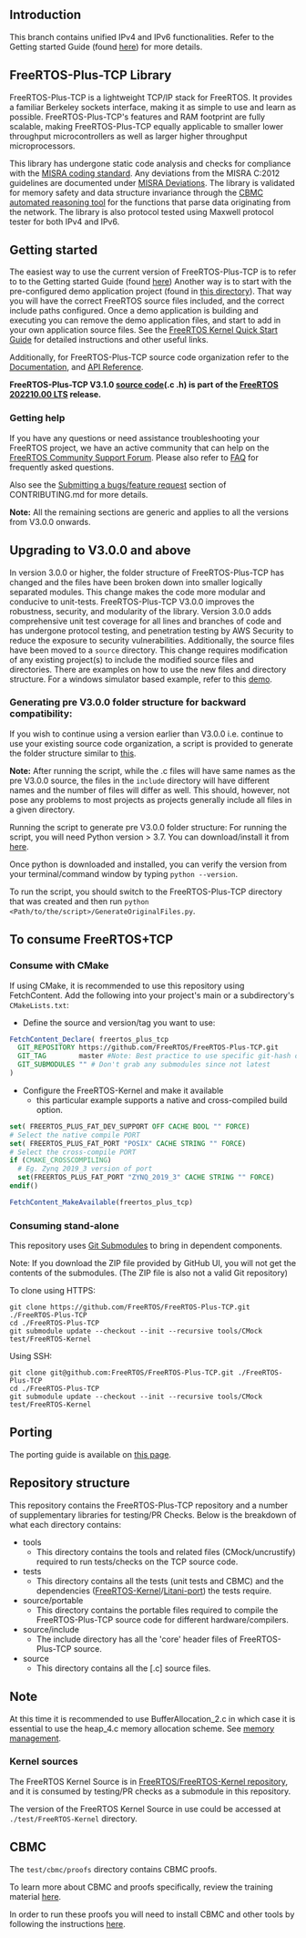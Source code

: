 ## Introduction

This branch contains unified IPv4 and IPv6 functionalities. Refer to the Getting
started Guide (found
[here](https://github.com/FreeRTOS/FreeRTOS-Plus-TCP/blob/main/GettingStarted.md))
for more details.

## FreeRTOS-Plus-TCP Library

FreeRTOS-Plus-TCP is a lightweight TCP/IP stack for FreeRTOS. It provides a
familiar Berkeley sockets interface, making it as simple to use and learn as
possible. FreeRTOS-Plus-TCP's features and RAM footprint are fully scalable,
making FreeRTOS-Plus-TCP equally applicable to smaller lower throughput
microcontrollers as well as larger higher throughput microprocessors.

This library has undergone static code analysis and checks for compliance with
the [MISRA coding standard](https://www.misra.org.uk/). Any deviations from the
MISRA C:2012 guidelines are documented
under [MISRA Deviations](https://github.com/FreeRTOS/FreeRTOS-Plus-TCP/blob/main/MISRA.md). The
library is validated for memory safety and data structure invariance through
the [CBMC automated reasoning tool](https://www.cprover.org/cbmc/) for the
functions that parse data originating from the network. The library is also
protocol tested using Maxwell protocol tester for both IPv4 and IPv6.

## Getting started

The easiest way to use the current version of FreeRTOS-Plus-TCP is to refer to
to the Getting started Guide (found
[here](https://github.com/FreeRTOS/FreeRTOS-Plus-TCP/blob/main/GettingStarted.md))
Another way is to start with the pre-configured demo application project (found
in
[this directory](https://github.com/FreeRTOS/FreeRTOS/tree/main/FreeRTOS-Plus/Demo/FreeRTOS_Plus_TCP_Minimal_Windows_Simulator)).
That way you will have the correct FreeRTOS source files included, and the
correct include paths configured. Once a demo application is building and
executing you can remove the demo application files, and start to add in your
own application source files. See the
[FreeRTOS Kernel Quick Start Guide](https://www.freertos.org/FreeRTOS-quick-start-guide.html)
for detailed instructions and other useful links.

Additionally, for FreeRTOS-Plus-TCP source code organization refer to the
[Documentation](http://www.FreeRTOS.org/FreeRTOS-Plus/FreeRTOS_Plus_TCP/TCP_Networking_Tutorial.html),
and
[API Reference](https://freertos.org/FreeRTOS-Plus/FreeRTOS_Plus_TCP/FreeRTOS_TCP_API_Functions.html).

**FreeRTOS-Plus-TCP V3.1.0
[source code](https://github.com/FreeRTOS/FreeRTOS-Plus-TCP/tree/V3.1.0)(.c .h)
is part of the
[FreeRTOS 202210.00 LTS](https://github.com/FreeRTOS/FreeRTOS-LTS/tree/202210.00-LTS)
release.**

### Getting help

If you have any questions or need assistance troubleshooting your FreeRTOS
project, we have an active community that can help on the
[FreeRTOS Community Support Forum](https://forums.freertos.org). Please also
refer to [FAQ](http://www.freertos.org/FAQHelp.html) for frequently asked
questions.

Also see the
[Submitting a bugs/feature request](https://github.com/FreeRTOS/FreeRTOS-Plus-TCP/blob/main/.github/CONTRIBUTING.md#submitting-a-bugsfeature-request)
section of CONTRIBUTING.md for more details.

**Note:** All the remaining sections are generic and applies to all the versions
from V3.0.0 onwards.

## Upgrading to V3.0.0 and above

In version 3.0.0 or higher, the folder structure of FreeRTOS-Plus-TCP has
changed and the files have been broken down into smaller logically separated
modules. This change makes the code more modular and conducive to unit-tests.
FreeRTOS-Plus-TCP V3.0.0 improves the robustness, security, and modularity of
the library. Version 3.0.0 adds comprehensive unit test coverage for all lines
and branches of code and has undergone protocol testing, and penetration testing
by AWS Security to reduce the exposure to security vulnerabilities.
Additionally, the source files have been moved to a `source` directory. This
change requires modification of any existing project(s) to include the modified
source files and directories. There are examples on how to use the new files and
directory structure. For a windows simulator based example, refer to this
[demo](https://github.com/FreeRTOS/FreeRTOS/tree/main/FreeRTOS-Plus/Demo/FreeRTOS_Plus_TCP_Minimal_Windows_Simulator).

### Generating pre V3.0.0 folder structure for backward compatibility:

If you wish to continue using a version earlier than V3.0.0 i.e. continue to use
your existing source code organization, a script is provided to generate the
folder structure similar to
[this](https://github.com/FreeRTOS/FreeRTOS-Plus-TCP/tree/f118c8415b4373e3d6e6dbd2d5a116f7eaf27b63).

**Note:** After running the script, while the .c files will have same names as
the pre V3.0.0 source, the files in the `include` directory will have different
names and the number of files will differ as well. This should, however, not
pose any problems to most projects as projects generally include all files in a
given directory.

Running the script to generate pre V3.0.0 folder structure: For running the
script, you will need Python version > 3.7. You can download/install it from
[here](https://www.python.org/downloads/).

Once python is downloaded and installed, you can verify the version from your
terminal/command window by typing `python --version`.

To run the script, you should switch to the FreeRTOS-Plus-TCP directory that was
created and then run `python <Path/to/the/script>/GenerateOriginalFiles.py`.

## To consume FreeRTOS+TCP

### Consume with CMake

If using CMake, it is recommended to use this repository using FetchContent. Add
the following into your project's main or a subdirectory's `CMakeLists.txt`:

- Define the source and version/tag you want to use:

```cmake
FetchContent_Declare( freertos_plus_tcp
  GIT_REPOSITORY https://github.com/FreeRTOS/FreeRTOS-Plus-TCP.git
  GIT_TAG        master #Note: Best practice to use specific git-hash or tagged version
  GIT_SUBMODULES "" # Don't grab any submodules since not latest
)
```

- Configure the FreeRTOS-Kernel and make it available
  - this particular example supports a native and cross-compiled build option.

```cmake
set( FREERTOS_PLUS_FAT_DEV_SUPPORT OFF CACHE BOOL "" FORCE)
# Select the native compile PORT
set( FREERTOS_PLUS_FAT_PORT "POSIX" CACHE STRING "" FORCE)
# Select the cross-compile PORT
if (CMAKE_CROSSCOMPILING)
  # Eg. Zynq 2019_3 version of port
  set(FREERTOS_PLUS_FAT_PORT "ZYNQ_2019_3" CACHE STRING "" FORCE)
endif()

FetchContent_MakeAvailable(freertos_plus_tcp)
```

### Consuming stand-alone

This repository uses
[Git Submodules](https://git-scm.com/book/en/v2/Git-Tools-Submodules) to bring
in dependent components.

Note: If you download the ZIP file provided by GitHub UI, you will not get the
contents of the submodules. (The ZIP file is also not a valid Git repository)

To clone using HTTPS:

```
git clone https://github.com/FreeRTOS/FreeRTOS-Plus-TCP.git ./FreeRTOS-Plus-TCP
cd ./FreeRTOS-Plus-TCP
git submodule update --checkout --init --recursive tools/CMock test/FreeRTOS-Kernel
```

Using SSH:

```
git clone git@github.com:FreeRTOS/FreeRTOS-Plus-TCP.git ./FreeRTOS-Plus-TCP
cd ./FreeRTOS-Plus-TCP
git submodule update --checkout --init --recursive tools/CMock test/FreeRTOS-Kernel
```

## Porting

The porting guide is available on
[this page](http://www.FreeRTOS.org/FreeRTOS-Plus/FreeRTOS_Plus_TCP/FreeRTOS_TCP_Porting.html).

## Repository structure

This repository contains the FreeRTOS-Plus-TCP repository and a number of
supplementary libraries for testing/PR Checks. Below is the breakdown of what
each directory contains:

- tools
  - This directory contains the tools and related files (CMock/uncrustify)
    required to run tests/checks on the TCP source code.
- tests
  - This directory contains all the tests (unit tests and CBMC) and the
    dependencies
    ([FreeRTOS-Kernel](https://github.com/FreeRTOS/FreeRTOS-Kernel)/[Litani-port](https://github.com/awslabs/aws-build-accumulator))
    the tests require.
- source/portable
  - This directory contains the portable files required to compile the
    FreeRTOS-Plus-TCP source code for different hardware/compilers.
- source/include
  - The include directory has all the 'core' header files of FreeRTOS-Plus-TCP
    source.
- source
  - This directory contains all the [.c] source files.

## Note

At this time it is recommended to use BufferAllocation_2.c in which case it is
essential to use the heap_4.c memory allocation scheme. See
[memory management](http://www.FreeRTOS.org/a00111.html).

### Kernel sources

The FreeRTOS Kernel Source is in
[FreeRTOS/FreeRTOS-Kernel repository](https://github.com/FreeRTOS/FreeRTOS-Kernel),
and it is consumed by testing/PR checks as a submodule in this repository.

The version of the FreeRTOS Kernel Source in use could be accessed at
`./test/FreeRTOS-Kernel` directory.

## CBMC

The `test/cbmc/proofs` directory contains CBMC proofs.

To learn more about CBMC and proofs specifically, review the training material
[here](https://model-checking.github.io/cbmc-training).

In order to run these proofs you will need to install CBMC and other tools by
following the instructions
[here](https://model-checking.github.io/cbmc-training/installation.html).
